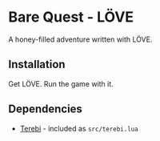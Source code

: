# Bare Quest - LÖVE

A honey-filled adventure written with LÖVE.

## Installation

Get LÖVE. Run the game with it.

## Dependencies

* [Terebi](https://github.com/oniietzschan/terebi) - included as `src/terebi.lua`
